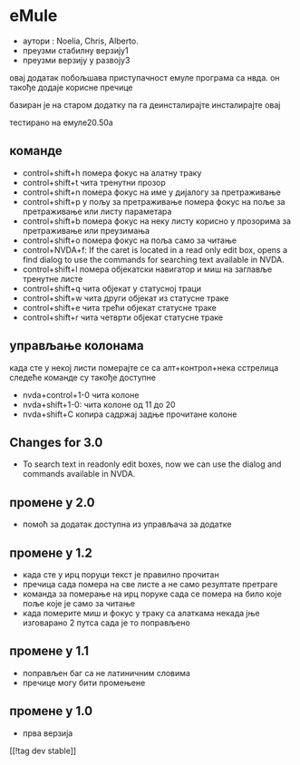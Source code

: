 # eMule #

*	аутори : Noelia, Chris, Alberto.
*	преузми стабилну верзију1
*	преузми верзију у развоју3

овај додатак побољшава приступачност емуле програма са нвда. он такође
додаје корисне пречице

базиран је на старом додатку па га деинсталирајте  инсталирајте овај

тестирано на емуле20.50а

## команде ##

*	control+shift+h помера фокус на алатну траку
*	control+shift+t чита тренутни прозор
*	control+shift+n помера фокус на име у дијалогу за претраживање
*	control+shift+p у пољу за претраживање помера фокус на поље за
  претраживање или листу параметара
*	control+shift+b помера фокус на неку листу корисно у прозорима за
  претраживање или преузимања
*	control+shift+o помера фокус на поља само за читање
*	control+NVDA+f: If the caret is located in a read only edit box, opens a
  find dialog to use the commands for searching text available in NVDA.
*	control+shift+l помера објекатски навигатор и миш на заглавље тренутне
  листе
*	control+shift+q чита објекат у статусној траци
*	control+shift+w чита други објекат из статусне траке
*	control+shift+e чита трећи објекат статусне траке
*	control+shift+r чита четврти објекат статусне траке

## управљање колонама ##

када сте у некој листи померајте се са алт+контрол+нека сстрелица следеће
команде су такође доступне

*	nvda+control+1-0 чита колоне
*	nvda+shift+1-0: чита колоне од 11 до 20
*	nvda+shift+C копира садржај задње прочитане колоне

## Changes for 3.0 ##
*	 To search text in readonly edit boxes, now we can use the dialog and
   commands available in NVDA.

## промене у 2.0 ##
*	 помоћ за додатак доступна из управљача за додатке

## промене у 1.2 ##
*	 када сте у ирц поруци текст је правилно прочитан
*	 пречица сада помера на све листе а не само резултате претраге
*	 команда за померање на ирц поруке сада се помера на било које поље које
   је само за читање
*	 када померите миш и фокус у траку са алаткама некада јње изговарано 2
   путса сада је то поправљено

## промене у 1.1 ##
*	 поправљен баг са не латиничним словима
*	 пречице могу бити промењене

## промене у 1.0 ##
*	 прва верзија

[[!tag dev stable]]

[1]: http://addons.nvda-project.org/files/get.php?file=em

[2]: http://www.emule-project.net

[3]: http://addons.nvda-project.org/files/get.php?file=em-dev
